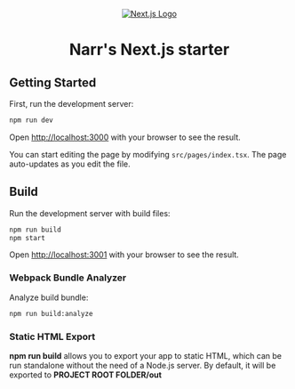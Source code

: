 <p align="center">
  <a href="https://nextjs.org/">
    <img src="https://assets.zeit.co/image/upload/v1538361091/repositories/next-js/next-js.png" alt="Next.js Logo">
  </a>
</p>
<h1 align="center">
  Narr's Next.js starter
</h1>

## Getting Started

First, run the development server:

```bash
npm run dev
```

Open [http://localhost:3000](http://localhost:3000) with your browser to see the result.

You can start editing the page by modifying `src/pages/index.tsx`. The page auto-updates as you edit the file.

## Build

Run the development server with build files:

```bash
npm run build
npm start
```

Open [http://localhost:3001](http://localhost:3001) with your browser to see the result.

### Webpack Bundle Analyzer

Analyze build bundle:

```bash
npm run build:analyze
```

### Static HTML Export

**npm run build** allows you to export your app to static HTML, which can be run standalone without the need of a Node.js server. By default, it will be exported to **PROJECT ROOT FOLDER/out**
